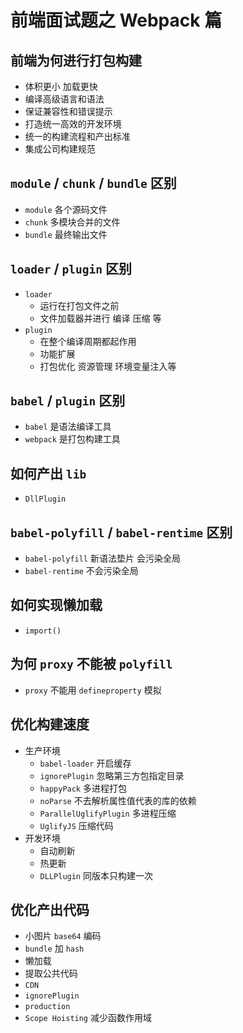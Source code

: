 # 前端面试题之 Webpack 篇

## 前端为何进行打包构建
- 体积更小 加载更快
- 编译高级语言和语法
- 保证兼容性和错误提示
- 打造统一高效的开发环境
- 统一的构建流程和产出标准
- 集成公司构建规范

## `module` / `chunk` / `bundle` 区别
- `module` 各个源码文件
- `chunk` 多模块合并的文件
- `bundle` 最终输出文件

## `loader` / `plugin` 区别
- `loader`
    - 运行在打包文件之前
    - 文件加载器并进行 编译 压缩 等
- `plugin`
    - 在整个编译周期都起作用
    - 功能扩展
    - 打包优化 资源管理 环境变量注入等

## `babel` / `plugin` 区别
- `babel` 是语法编译工具
- `webpack` 是打包构建工具

## 如何产出 `lib`
- `DllPlugin`

## `babel-polyfill` / `babel-rentime` 区别
- `babel-polyfill` 新语法垫片 会污染全局
- `babel-rentime` 不会污染全局

## 如何实现懒加载
- `import()`

## 为何 `proxy` 不能被 `polyfill`
- `proxy` 不能用 `defineproperty` 模拟

## 优化构建速度
- 生产环境
    - `babel-loader` 开启缓存
    - `ignorePlugin` 忽略第三方包指定目录
    - `happyPack` 多进程打包
    - `noParse` 不去解析属性值代表的库的依赖
    - `ParallelUglifyPlugin` 多进程压缩
    - `UglifyJS` 压缩代码
- 开发环境
    - 自动刷新
    - 热更新
    - `DLLPlugin` 同版本只构建一次

## 优化产出代码
- 小图片 `base64` 编码
- `bundle` 加 `hash`
- 懒加载
- 提取公共代码
- `CDN`
- `ignorePlugin`
- `production`
- `Scope Hoisting` 减少函数作用域

## 